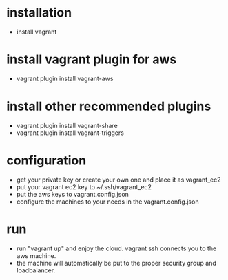# installation
- install vagrant
# install vagrant plugin for aws
- vagrant plugin install vagrant-aws

# install other recommended plugins
- vagrant plugin install vagrant-share
- vagrant plugin install vagrant-triggers

# configuration
- get your private key or create your own one and place it as vagrant_ec2
- put your vagrant ec2 key to ~/.ssh/vagrant_ec2
- put the aws keys to vagrant.config.json
- configure the machines to your needs in the vagrant.config.json

# run
- run "vagrant up" and enjoy the cloud. vagrant ssh connects you to the aws machine.
- the machine will automatically be put to the proper security group and loadbalancer.
